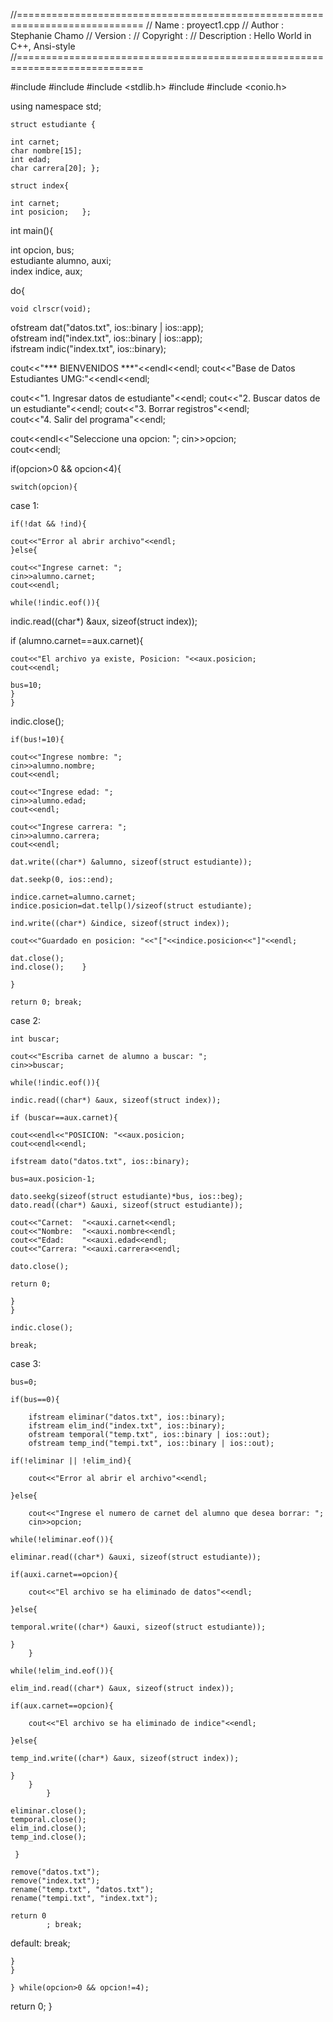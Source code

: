 //============================================================================
// Name        : proyect1.cpp
// Author      : Stephanie Chamo
// Version     :
// Copyright   : 
// Description : Hello World in C++, Ansi-style
//============================================================================

#include <iostream>
#include <fstream>
#include <stdlib.h>
#include <cstdio>
#include <conio.h>

using namespace std;

	struct estudiante {

	int carnet;
 	char nombre[15];
	int edad;
	char carrera[20]; };

	struct index{

	int carnet;
 	int posicion;	};

int main(){		

int opcion, bus;			
estudiante alumno, auxi;	
index indice, aux;	

do{					

    void clrscr(void);	

ofstream dat("datos.txt", ios::binary | ios::app);	
ofstream ind("index.txt", ios::binary | ios::app);	
ifstream indic("index.txt", ios::binary);			

cout<<"*** BIENVENIDOS ***"<<endl<<endl;
cout<<"Base de Datos Estudiantes UMG:"<<endl<<endl;

cout<<"1. Ingresar datos de estudiante"<<endl;
cout<<"2. Buscar datos de un estudiante"<<endl;
cout<<"3. Borrar registros"<<endl;		
cout<<"4. Salir del programa"<<endl;

cout<<endl<<"Seleccione una opcion: ";
cin>>opcion;					
cout<<endl;

if(opcion>0 && opcion<4){	
							
	switch(opcion){			

case 1: 				

	if(!dat && !ind){		
							
	cout<<"Error al abrir archivo"<<endl;
	}else{
								
	cout<<"Ingrese carnet: ";
	cin>>alumno.carnet;			
	cout<<endl;

	while(!indic.eof()){

indic.read((char*) &aux, sizeof(struct index));

if (alumno.carnet==aux.carnet){

	cout<<"El archivo ya existe, Posicion: "<<aux.posicion;
	cout<<endl;

	bus=10;
	}
	}

indic.close();

	if(bus!=10){

	cout<<"Ingrese nombre: ";
	cin>>alumno.nombre;
	cout<<endl;

	cout<<"Ingrese edad: ";
	cin>>alumno.edad;
	cout<<endl;

	cout<<"Ingrese carrera: ";
	cin>>alumno.carrera;
	cout<<endl;

	dat.write((char*) &alumno, sizeof(struct estudiante)); 
															
	dat.seekp(0, ios::end);		

	indice.carnet=alumno.carnet;			
	indice.posicion=dat.tellp()/sizeof(struct estudiante); 
														
	ind.write((char*) &indice, sizeof(struct index));

	cout<<"Guardado en posicion: "<<"["<<indice.posicion<<"]"<<endl;
	
	dat.close();
	ind.close();	}	

	}

	return 0; break;	

case 2:

	int buscar;	
	
	cout<<"Escriba carnet de alumno a buscar: ";
	cin>>buscar;

	while(!indic.eof()){	

	indic.read((char*) &aux, sizeof(struct index));	

	if (buscar==aux.carnet){	

	cout<<endl<<"POSICION: "<<aux.posicion; 
	cout<<endl<<endl;						

	ifstream dato("datos.txt", ios::binary);

	bus=aux.posicion-1;

	dato.seekg(sizeof(struct estudiante)*bus, ios::beg);
	dato.read((char*) &auxi, sizeof(struct estudiante));

	cout<<"Carnet:  "<<auxi.carnet<<endl;
	cout<<"Nombre:  "<<auxi.nombre<<endl;
	cout<<"Edad:    "<<auxi.edad<<endl;
	cout<<"Carrera: "<<auxi.carrera<<endl;

	dato.close();

	return 0; 

	}
	}

	indic.close(); 

	break;	

case 3:

	bus=0;

	if(bus==0){

		ifstream eliminar("datos.txt", ios::binary);
		ifstream elim_ind("index.txt", ios::binary);
		ofstream temporal("temp.txt", ios::binary | ios::out);
		ofstream temp_ind("tempi.txt", ios::binary | ios::out);

	if(!eliminar || !elim_ind){

		cout<<"Error al abrir el archivo"<<endl;

	}else{

		cout<<"Ingrese el numero de carnet del alumno que desea borrar: ";
		cin>>opcion;

	while(!eliminar.eof()){

	eliminar.read((char*) &auxi, sizeof(struct estudiante));

	if(auxi.carnet==opcion){

		cout<<"El archivo se ha eliminado de datos"<<endl;

	}else{

	temporal.write((char*) &auxi, sizeof(struct estudiante));

	}
		}

	while(!elim_ind.eof()){

	elim_ind.read((char*) &aux, sizeof(struct index));

	if(aux.carnet==opcion){

		cout<<"El archivo se ha eliminado de indice"<<endl;

	}else{

	temp_ind.write((char*) &aux, sizeof(struct index));

	}
		}
			}

	eliminar.close();
	temporal.close();
	elim_ind.close();
	temp_ind.close();

	 }

	remove("datos.txt");
	remove("index.txt");
	rename("temp.txt", "datos.txt");
	rename("tempi.txt", "index.txt");

	return 0
			; break;

default: break;	

	}
	}

	} while(opcion>0 && opcion!=4);


  return 0;
}

